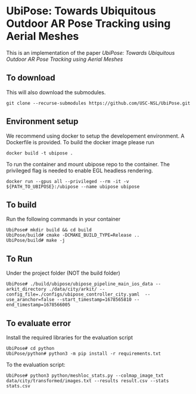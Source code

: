 
# UbiPose: Towards Ubiquitous Outdoor AR Pose Tracking using Aerial Meshes

This is an implementation of the paper *UbiPose: Towards Ubiquitous Outdoor AR Pose Tracking using Aerial Meshes*

## To download

This will also download the submodules.

```
git clone --recurse-submodules https://github.com/USC-NSL/UbiPose.git
```

## Environment setup

We recommend using docker to setup the developement environment. A Dockerfile is provided. To build the docker image please run
```
docker build -t ubipose .
```

To run the container and mount ubipose repo to the container. The privileged flag is needed to enable EGL headless rendering.
```
docker run --gpus all --privileged --rm -it -v ${PATH_TO_UBIPOSE}:/ubipose --name ubipose ubipose
```

## To build
Run the following commands in your container

```
UbiPose# mkdir build && cd build
UbiPose/build# cmake -DCMAKE_BUILD_TYPE=Release ..
UbiPose/build# make -j
```

## To Run
Under the project folder (NOT the build folder)

```
UbiPose# ./build/ubipose/ubipose_pipeline_main_ios_data --arkit_directory ./data/city/arkit/ --config_file=./configs/ubipose_controller_city.yaml  --use_aranchor=false --start_timestamp=1678565810 --end_timestamp=1678566005 
```

## To evaluate error

Install the required libraries for the evaluation script
```
UbiPose# cd python
UbiPose/python# python3 -m pip install -r requirements.txt
```

To the evaluation script:
```
UbiPose# python3 python/meshloc_stats.py --colmap_image_txt data/city/transformed/images.txt --results result.csv --stats stats.csv
```



